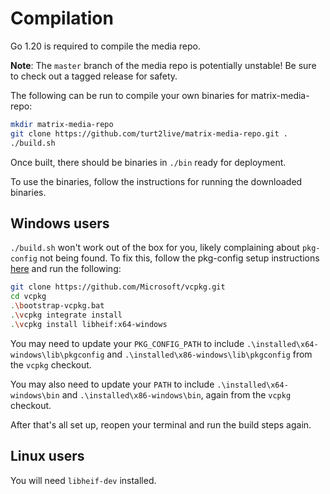 # Compilation

Go 1.20 is required to compile the media repo.

**Note**: The `master` branch of the media repo is potentially unstable! Be sure to check out a
tagged release for safety.

The following can be run to compile your own binaries for matrix-media-repo:

```bash
mkdir matrix-media-repo
git clone https://github.com/turt2live/matrix-media-repo.git .
./build.sh
```

Once built, there should be binaries in `./bin` ready for deployment.

To use the binaries, follow the instructions for running the downloaded binaries.

## Windows users

`./build.sh` won't work out of the box for you, likely complaining about `pkg-config` not being found.
To fix this, follow the pkg-config setup instructions [here](https://gtk-rs.org/gtk4-rs/stable/latest/book/installation_windows.html#pkg-config)
and run the following:

```bash
git clone https://github.com/Microsoft/vcpkg.git
cd vcpkg
.\bootstrap-vcpkg.bat
.\vcpkg integrate install
.\vcpkg install libheif:x64-windows
```

You may need to update your `PKG_CONFIG_PATH` to include `.\installed\x64-windows\lib\pkgconfig`
and `.\installed\x86-windows\lib\pkgconfig` from the `vcpkg` checkout.

You may also need to update your `PATH` to include `.\installed\x64-windows\bin` and
`.\installed\x86-windows\bin`, again from the `vcpkg` checkout.

After that's all set up, reopen your terminal and run the build steps again.

## Linux users

You will need `libheif-dev` installed.
